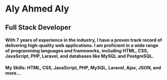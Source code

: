 # Aly Ahmed Aly
## Full Stack Developer
#### With 7 years of experience in the industry, I have a proven track record of delivering high-quality web applications. I am proficient in a wide range of programming languages and frameworks, including HTML, CSS, JavaScript, PHP, Laravel, and databases like MySQL and PostgreSQL.
#### My Skills: HTML, CSS, JavaScript, PHP, MySQL, Laravel, Ajax, JSON, and more...
